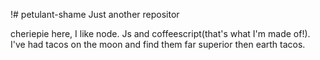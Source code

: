 !# petulant-shame
Just another repositor                                                                    


cheriepie here, I like node. Js and coffeescript(that's what I'm made of!).
I've had tacos on the moon and find them far superior then earth tacos.
